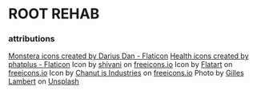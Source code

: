 # ROOT REHAB


### attributions 
<a href="https://www.flaticon.com/free-icons/monstera" title="monstera icons">Monstera icons created by Darius Dan - Flaticon</a>
<a href="https://www.flaticon.com/free-icons/health" title="health icons">Health icons created by phatplus - Flaticon</a>
Icon by <a href="https://freeicons.io/profile/5596">shivani</a> on <a href="https://freeicons.io">freeicons.io</a>
Icon by <a href="https://freeicons.io/profile/205927">Flatart</a> on <a href="https://freeicons.io">freeicons.io</a>
Icon by <a href="https://freeicons.io/profile/135331">Chanut is Industries</a> on <a href="https://freeicons.io">freeicons.io</a>
Photo by <a href="https://unsplash.com/@gilleslambert?utm_source=unsplash&utm_medium=referral&utm_content=creditCopyText">Gilles Lambert</a> on <a href="https://unsplash.com/photos/mSK5nNsAsLY?utm_source=unsplash&utm_medium=referral&utm_content=creditCopyText">Unsplash</a>
  



